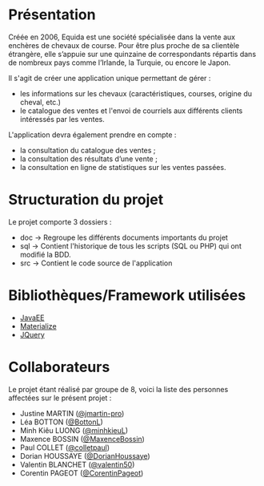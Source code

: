 # Présentation
Créée en 2006, Equida est une société spécialisée dans la vente aux enchères de chevaux de course. Pour être plus proche de sa clientèle étrangère, elle s’appuie sur une quinzaine de correspondants répartis dans de nombreux pays comme l’Irlande, la Turquie, ou encore le Japon.

Il s'agit de créer une application unique permettant de gérer :

- les informations sur les chevaux (caractéristiques, courses, origine du cheval, etc.)
- le catalogue des ventes et l'envoi de courriels aux différents clients intéressés par les ventes.

L'application devra également prendre en compte :
- la consultation du catalogue des ventes ;
- la consultation des résultats d’une vente ;
- la consultation en ligne de statistiques sur les ventes passées.

# Structuration du projet

Le projet comporte 3 dossiers :
- doc → Regroupe les différents documents importants du projet
- sql → Contient l'historique de tous les scripts (SQL ou PHP) qui ont modifié la BDD.
- src → Contient le code source de l'application

# Bibliothèques/Framework utilisées

- [JavaEE](https://www.oracle.com/technetwork/java/javaee/overview/index.html)
- [Materialize](https://materializecss.com/) 
- [JQuery](https://jquery.com/)

# Collaborateurs

Le projet étant réalisé par groupe de 8, voici la liste des personnes affectées sur le présent projet : 
- Justine MARTIN ([@jmartin-pro](https://github.com/jmartin-pro))
- Léa BOTTON ([@BottonL](https://github.com/BottonL))
- Minh Kiêu LUONG ([@minhkieuL](https://github.com/minhkieuL))
- Maxence BOSSIN ([@MaxenceBossin](https://github.com/MaxenceBossin))
- Paul COLLET ([@colletpaul](https://github.com/colletpaul))
- Dorian HOUSSAYE ([@DorianHoussaye](https://github.com/DorianHoussaye))
- Valentin BLANCHET ([@valentin50](https://github.com/valentin50))
- Corentin PAGEOT ([@CorentinPageot](https://github.com/CorentinPageot))
